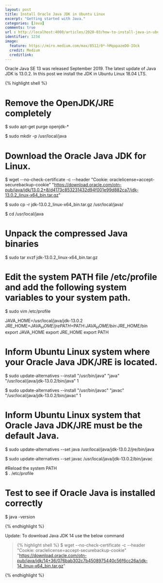 ```yaml
---
layout: post
title: Install Oracle Java JDK in Ubuntu Linux
excerpt: "Getting started with Java."
categories: [Java]
comments: true
url : http://localhost:4000/articles/2020-03/how-to-install-java-in-ubuntu
identifier: 1234
image:
  feature: https://miro.medium.com/max/8512/0*-hMqapazeDO-IOck
  credit: Medium
  creditlink: 
---
```

Oracle Java SE 13 was released September 2019. The latest update of Java JDK is 13.0.2. In this post we install the JDK in Ubuntu Linux 18.04 LTS.


{% highlight shell %}
# Remove the OpenJDK/JRE completely 
$ sudo apt-get purge openjdk-\* 

$ sudo mkdir -p /usr/local/java 

# Download the Oracle Java JDK for Linux.
$ wget --no-check-certificate -c --header  "Cookie: oraclelicense=accept-securebackup-cookie" "https://download.oracle.com/otn-pub/java/jdk/13.0.2+8/d4173c853231432d94f001e99d882ca7/jdk-13.0.2_linux-x64_bin.tar.gz"

$ sudo cp -r jdk-13.0.2_linux-x64_bin.tar.gz /usr/local/java/

$ cd /usr/local/java

# Unpack the compressed Java binaries
$ sudo tar xvzf jdk-13.0.2_linux-x64_bin.tar.gz

# Edit the system PATH file /etc/profile and add the following system variables to your system path.
$ sudo vim /etc/profile

JAVA_HOME=/usr/local/java/jdk-13.0.2
JRE_HOME=$JAVA_HOME/jre
PATH=$PATH:$JAVA_HOME/bin:$JRE_HOME/bin
export JAVA_HOME
export JRE_HOME
export PATH

# Inform Ubuntu Linux system where your Oracle Java JDK/JRE is located.
$ sudo update-alternatives --install "/usr/bin/java" "java" "/usr/local/java/jdk-13.0.2/bin/java" 1

$ sudo update-alternatives --install "/usr/bin/javac" "javac" "/usr/local/java/jdk-13.0.2/bin/javac" 1

# Inform Ubuntu Linux system that Oracle Java JDK/JRE must be the default Java.
$ sudo update-alternatives --set java /usr/local/java/jdk-13.0.2/jre/bin/java

$ sudo update-alternatives --set javac /usr/local/java/jdk-13.0.2/bin/javac

#Reload the system PATH  
$ . /etc/profile

# Test to see if Oracle Java is installed correctly
$ java -version

{% endhighlight %}


Update: To download Java JDK 14 use the below command
> {% highlight shell %}
$ wget --no-check-certificate -c --header  "Cookie: oraclelicense=accept-securebackup-cookie" "https://download.oracle.com/otn-pub/java/jdk/14+36/076bab302c7b4508975440c56f6cc26a/jdk-14_linux-x64_bin.tar.gz"

{% endhighlight %}


